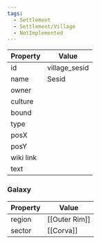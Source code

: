 ```yaml
---
tags:
  - Settlement
  - Settlement/Village
  - NotImplemented
---
```


| Property  | Value         |
| --------- | ------------- |
| id        | village_sesid |
| name      | Sesid         |
| owner     |               |
| culture   |               |
| bound     |               |
| type      |               |
| posX      |               |
| posY      |               |
| wiki link |               |
| text      |               |

### Galaxy
| Property | Value         |
| -------- | ------------- |
| region   | [[Outer Rim]] |
| sector   | [[Corva]]     |

